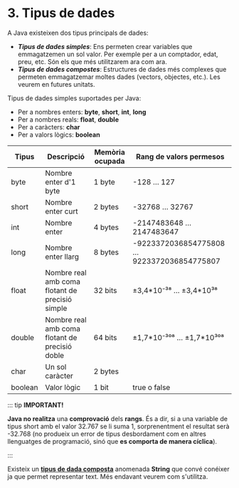 # 3. Tipus de dades

A Java existeixen dos tipus principals de dades:

- ***Tipus de dades simples***: Ens permeten crear variables que emmagatzemen un sol valor. Per exemple per a un comptador, edat, preu, etc. Són els que més utilitzarem ara com ara.
- ***Tipus de dades compostes***: Estructures de dades més complexes que permeten emmagatzemar moltes dades (vectors, objectes, etc.). Les veurem en futures unitats.

Tipus de dades simples suportades per Java:

- Per a nombres enters: **byte**, **short**, **int**, **long**
- Per a nombres reals: **float**, **double**
- Per a caràcters: **char**
- Per a valors lògics: **boolean**

| Tipus   | Descripció                                     | Memòria ocupada | Rang de valors permesos                         |
|---------|------------------------------------------------|-----------------|-------------------------------------------------|
| byte    | Nombre enter d'1 byte                          | 1 byte          | -128 … 127                                      |
| short   | Nombre enter curt                              | 2 bytes         | -32768 … 32767                                  |
| int     | Nombre enter                                   | 4 bytes         | -2147483648 … 2147483647                        |
| long    | Nombre enter llarg                             | 8 bytes         | -9223372036854775808 … 9223372036854775807      |
| float   | Nombre real amb coma flotant de precisió simple| 32 bits         | ±3,4\*10⁻³⁸ … ±3,4\*10³⁸                        |
| double  | Nombre real amb coma flotant de precisió doble | 64 bits         | ±1,7\*10⁻³⁰⁸ … ±1,7\*10³⁰⁸                      |
| char    | Un sol caràcter                                | 2 bytes         |                                                 |
| boolean | Valor lògic                                    | 1 bit           | true o false                                    |

::: tip **IMPORTANT!**

**Java no realitza** una **comprovació** dels **rangs**. És a dir, si a una variable de tipus short amb el valor 32.767 se li suma 1, sorprenentment el resultat serà -32.768 (no produeix un error de tipus desbordament com en altres llenguatges de programació, sinó que **es comporta de manera cíclica**).

:::

Existeix un **<u>tipus de dada composta</u>** anomenada **String** que convé conéixer ja que permet representar text. Més endavant veurem com s'utilitza.
